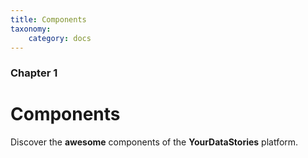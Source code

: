 ```yaml
---
title: Components
taxonomy:
    category: docs
---
```


### Chapter 1

# Components


Discover the **awesome** components of the **YourDataStories** platform.
